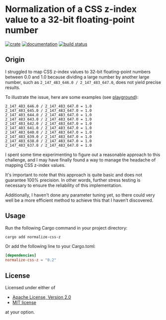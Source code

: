 # Normalization of a CSS z-index value to a 32-bit floating-point number

[![crate](https://img.shields.io/crates/v/normalize-css-z.svg)](https://crates.io/crates/normalize-css-z)
[![documentation](https://docs.rs/normalize-css-z/badge.svg)](https://docs.rs/normalize-css-z)
[![build status](https://github.com/sjinno/normalize-css-z/actions/workflows/rust.yml/badge.svg)](https://github.com/sjinno/normalize-css-z/actions)

## Origin

I struggled to map CSS z-index values to 32-bit floating-point numbers between 0.0 and 1.0 because dividing a large number by another large number, such as `2_147_483_646.0 / 2_147_483_647.0`, does not yield precise results.

To illustrate the issue, here are some examples (see [playground](https://play.rust-lang.org/?version=stable&mode=debug&edition=2021&gist=d46e7034b55a1fd0362d1ef3f000304a)):

```
2_147_483_646.0 / 2_147_483_647.0 = 1.0
2_147_483_645.0 / 2_147_483_647.0 = 1.0
2_147_483_644.0 / 2_147_483_647.0 = 1.0
2_147_483_643.0 / 2_147_483_647.0 = 1.0
2_147_483_642.0 / 2_147_483_647.0 = 1.0
2_147_483_641.0 / 2_147_483_647.0 = 1.0
2_147_483_640.0 / 2_147_483_647.0 = 1.0
2_147_483_639.0 / 2_147_483_647.0 = 1.0
2_147_483_638.0 / 2_147_483_647.0 = 1.0
2_147_483_637.0 / 2_147_483_647.0 = 1.0
```

I spent some time experimenting to figure out a reasonable approach to this challenge, and I may have finally found a way to manage the headache of mapping CSS z-index values.

It's important to note that this approach is quite basic and does not guarantee 100% precision. In other words, further stress testing is necessary to ensure the reliability of this implementation.

Additionally, I haven't done any parameter tuning yet, so there could very well be a more efficient method to achieve this that I haven’t discovered.

## Usage

Run the following Cargo command in your project directory:

```zsh
cargo add normalize-css-z
```

Or add the following line to your Cargo.toml:

```toml
[dependencies]
normalize-css-z = "0.2"
```

## License

Licensed under either of

- [Apache License, Version 2.0](http://www.apache.org/licenses/LICENSE-2.0)
- [MIT license](http://opensource.org/licenses/MIT)

at your option.
